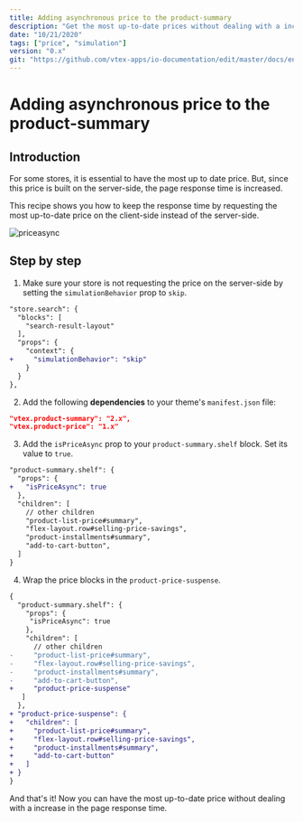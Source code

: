 ```yaml
---
title: Adding asynchronous price to the product-summary
description: "Get the most up-to-date prices without dealing with a increase in the page response time"
date: "10/21/2020"
tags: ["price", "simulation"]
version: "0.x"
git: "https://github.com/vtex-apps/io-documentation/edit/master/docs/en/Recipes/layout/async-price.md"
---
```


# Adding asynchronous price to the product-summary

## Introduction

For some stores, it is essential to have the most up to date price. But, since this price is built on the server-side, the page response time is increased.

This recipe shows you how to keep the response time by requesting the most up-to-date price on the client-side instead of the server-side.

![priceasync](https://user-images.githubusercontent.com/40380674/96735041-85265680-1391-11eb-80e9-2eb35607fd72.gif)

## Step by step

1. Make sure your store is not requesting the price on the server-side by setting the `simulationBehavior` prop to `skip`.

```diff
"store.search": {
  "blocks": [
    "search-result-layout"
  ],
  "props": {
    "context": {
+     "simulationBehavior": "skip"
    }
  }
},
```

2. Add the following **dependencies** to your theme's `manifest.json` file:

```json
"vtex.product-summary": "2.x",
"vtex.product-price": "1.x"
```

3. Add the `isPriceAsync` prop to your `product-summary.shelf` block. Set its value to `true`.

```diff
"product-summary.shelf": {
  "props": {
+   "isPriceAsync": true
  },
  "children": [
    // other children
    "product-list-price#summary",
    "flex-layout.row#selling-price-savings",
    "product-installments#summary",
    "add-to-cart-button",
  ]
}
```

4. Wrap the price blocks in the `product-price-suspense`.

```diff
{
  "product-summary.shelf": {
    "props": {
     "isPriceAsync": true
    },
    "children": [
      // other children
-     "product-list-price#summary",
-     "flex-layout.row#selling-price-savings",
-     "product-installments#summary",
-     "add-to-cart-button",
+     "product-price-suspense"
   ]
  },
+ "product-price-suspense": {
+   "children": [
+     "product-list-price#summary",
+     "flex-layout.row#selling-price-savings",
+     "product-installments#summary",
+     "add-to-cart-button"
+   ]
+ }
}
```

And that's it! Now you can have the most up-to-date price without dealing with a increase in the page response time.
